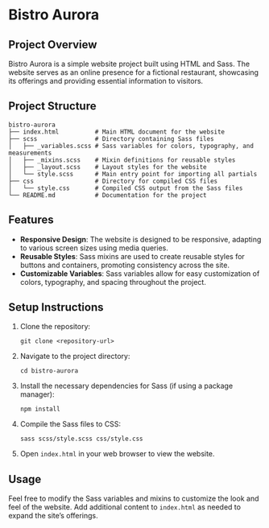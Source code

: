 # Bistro Aurora

## Project Overview
Bistro Aurora is a simple website project built using HTML and Sass. The website serves as an online presence for a fictional restaurant, showcasing its offerings and providing essential information to visitors.

## Project Structure
```
bistro-aurora
├── index.html          # Main HTML document for the website
├── scss                # Directory containing Sass files
│   ├── _variables.scss # Sass variables for colors, typography, and measurements
│   ├── _mixins.scss    # Mixin definitions for reusable styles
│   ├── _layout.scss    # Layout styles for the website
│   └── style.scss      # Main entry point for importing all partials
├── css                 # Directory for compiled CSS files
│   └── style.css       # Compiled CSS output from the Sass files
└── README.md           # Documentation for the project
```

## Features
- **Responsive Design**: The website is designed to be responsive, adapting to various screen sizes using media queries.
- **Reusable Styles**: Sass mixins are used to create reusable styles for buttons and containers, promoting consistency across the site.
- **Customizable Variables**: Sass variables allow for easy customization of colors, typography, and spacing throughout the project.

## Setup Instructions
1. Clone the repository:
   ```
   git clone <repository-url>
   ```
2. Navigate to the project directory:
   ```
   cd bistro-aurora
   ```
3. Install the necessary dependencies for Sass (if using a package manager):
   ```
   npm install
   ```
4. Compile the Sass files to CSS:
   ```
   sass scss/style.scss css/style.css
   ```
5. Open `index.html` in your web browser to view the website.

## Usage
Feel free to modify the Sass variables and mixins to customize the look and feel of the website. Add additional content to `index.html` as needed to expand the site’s offerings.